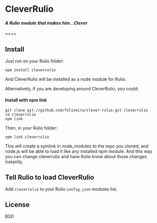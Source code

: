 # CleverRulio
#### *A Rulio module that makes him...Clever*

====

## Install

Just run  on your Rulio folder:

    npm install cleverrulio

And CleverRulio will be installed as a node module for Rulio.

Alternatively, if you are developing around CleverRulio, you could:

#### Install with npm link

    git clone git://github.com/foliveira/clever-rulio.git cleverrulio
    cd cleverrulio
    npm link
    
Then, in your Rulio folder:

    npm link cleverrulio

This will create a symlink in node_modules to the repo you cloned, and node.js will be able to load it like any installed npm module. And this way you can change cleverrulio and have Rulio know about those changes instantly. 

## Tell Rulio to load CleverRulio

Add `cleverrulio` to your Rulio `config.json` modules list.
    
## License

BSD